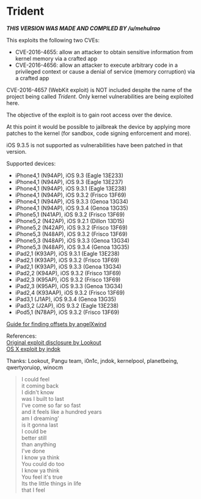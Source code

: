 # Trident

***THIS VERSION WAS MADE AND COMPILED BY /u/mehulrao***

This exploits the following two CVEs:
* CVE-2016-4655: allow an attacker to obtain sensitive information from kernel memory via a crafted app
* CVE-2016-4656: allow an attacker to execute arbitrary code in a privileged context or cause a denial of service (memory corruption) via a crafted app

CVE-2016-4657 (WebKit exploit) is NOT included despite the name of the project being called *Trident*. Only kernel vulnerabilities are being exploited here.

The objective of the exploit is to gain root access over the device.

At this point it would be possible to jailbreak the device by applying more patches to the kernel (for sandbox, code signing enforcement and more).

iOS 9.3.5 is not supported as vulnerabilities have been patched in that version.

Supported devices:
* iPhone4,1 (N94AP), iOS 9.3 (Eagle 13E233)
* iPhone4,1 (N94AP), iOS 9.3 (Eagle 13E237)
* iPhone4,1 (N94AP), iOS 9.3.1 (Eagle 13E238)
* iPhone4,1 (N94AP), iOS 9.3.2 (Frisco 13F69)
* iPhone4,1 (N94AP), iOS 9.3.3 (Genoa 13G34)
* iPhone4,1 (N94AP), iOS 9.3.4 (Genoa 13G35)
* iPhone5,1 (N41AP), iOS 9.3.2 (Frisco 13F69)
* iPhone5,2 (N42AP), iOS 9.2.1 (Dillon 13D15)
* iPhone5,2 (N42AP), iOS 9.3.2 (Frisco 13F69)
* iPhone5,3 (N48AP), iOS 9.3.2 (Frisco 13F69)
* iPhone5,3 (N48AP), iOS 9.3.3 (Genoa 13G34)
* iPhone5,3 (N48AP), iOS 9.3.4 (Genoa 13G35)
* iPad2,1 (K93AP), iOS 9.3.1 (Eagle 13E238)
* iPad2,1 (K93AP), iOS 9.3.2 (Frisco 13F69)
* iPad2,1 (K93AP), iOS 9.3.3 (Genoa 13G34)
* iPad2,2 (K94AP), iOS 9.3.2 (Frisco 13F69)
* iPad2,3 (K95AP), iOS 9.3.2 (Frisco 13F69)
* iPad2,3 (K95AP), iOS 9.3.3 (Genoa 13G34)
* iPad2,4 (K93AAP), iOS 9.3.2 (Frisco 13F69)
* iPad3,1 (J1AP), iOS 9.3.4 (Genoa 13G35)
* iPad3,2 (J2AP), iOS 9.3.2 (Eagle 13E238)
* iPod5,1 (N78AP), iOS 9.3.2 (Frisco 13F69)

[Guide for finding offsets by angelXwind](https://angelxwind.net/?page/trident-address-tutorial)

References:  
[Original exploit disclosure by Lookout](http://info.lookout.com/rs/051-ESQ-475/images/lookout-pegasus-technical-analysis.pdf)  
[OS X exploit by jndok](https://jndok.github.io/2016/10/04/pegasus-writeup/)

Thanks: Lookout, Pangu team, i0n1c, jndok, kernelpool, planetbeing, qwertyoruiop, winocm
  
> I could feel  
> it coming back  
> I didn't know  
> was I built to last  
> I've come so far so fast  
> and it feels like a hundred years  
> am I dreaming'  
> is it gonna last  
> I could be  
> better still  
> than anything  
> I've done  
> I know ya think  
> You could do too  
> I know ya think  
> You feel it's true  
> Its the little things in life  
> that I feel
